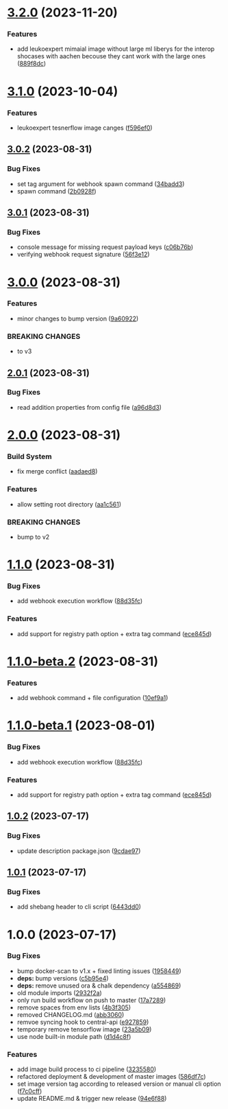 # [3.2.0](https://github.com/PHT-Medic/master-images/compare/v3.1.0...v3.2.0) (2023-11-20)


### Features

* add  leukoexpert mimaial image without large ml liberys for the interop shocases with aachen becouse they cant work with the large ones ([889f8dc](https://github.com/PHT-Medic/master-images/commit/889f8dc6eba298830e1e3e69033a53b38f0e746d))

# [3.1.0](https://github.com/PHT-Medic/master-images/compare/v3.0.2...v3.1.0) (2023-10-04)


### Features

* leukoexpert tesnerflow image canges ([f596ef0](https://github.com/PHT-Medic/master-images/commit/f596ef0609f3782743a795eee013668e51508d04))

## [3.0.2](https://github.com/PHT-Medic/master-images/compare/v3.0.1...v3.0.2) (2023-08-31)


### Bug Fixes

* set tag argument for webhook spawn command ([34badd3](https://github.com/PHT-Medic/master-images/commit/34badd3f4c46c1d9035ff3e06aa61a91943ff295))
* spawn command ([2b0928f](https://github.com/PHT-Medic/master-images/commit/2b0928fdd81de98ee5d722ecd9fed02f814ef76a))

## [3.0.1](https://github.com/PHT-Medic/master-images/compare/v3.0.0...v3.0.1) (2023-08-31)


### Bug Fixes

* console message for missing request payload keys ([c06b76b](https://github.com/PHT-Medic/master-images/commit/c06b76b7777f66af23aa2616cee4ea8ff9bb05c2))
* verifying webhook request signature ([56f3e12](https://github.com/PHT-Medic/master-images/commit/56f3e12ec6508112384b8efeec7c37df51826af8))

# [3.0.0](https://github.com/PHT-Medic/master-images/compare/v2.0.1...v3.0.0) (2023-08-31)


### Features

* minor changes to bump version ([9a60922](https://github.com/PHT-Medic/master-images/commit/9a60922c8046daeee750185eefb13a337ae2cd1f))


### BREAKING CHANGES

* to v3

## [2.0.1](https://github.com/PHT-Medic/master-images/compare/v2.0.0...v2.0.1) (2023-08-31)


### Bug Fixes

* read addition properties from config file ([a96d8d3](https://github.com/PHT-Medic/master-images/commit/a96d8d3aae2e68151092a340b09aa8569372aa9d))

# [2.0.0](https://github.com/PHT-Medic/master-images/compare/v1.1.0...v2.0.0) (2023-08-31)


### Build System

* fix merge conflict ([aadaed8](https://github.com/PHT-Medic/master-images/commit/aadaed8b4853e41d8cc2d14bf0fb74c04c8305d7))


### Features

* allow setting root directory ([aa1c561](https://github.com/PHT-Medic/master-images/commit/aa1c5615020366af777831c15d5beec8ace12bce))


### BREAKING CHANGES

* bump to v2

# [1.1.0](https://github.com/PHT-Medic/master-images/compare/v1.0.2...v1.1.0) (2023-08-31)


### Bug Fixes

* add webhook execution workflow ([88d35fc](https://github.com/PHT-Medic/master-images/commit/88d35fcf404d1668fd47413b70dbb50f78bb14e5))

### Features

* add support for registry path option + extra tag command ([ece845d](https://github.com/PHT-Medic/master-images/commit/ece845da4f1cb16864997203a656d5b25a6b62c1))

# [1.1.0-beta.2](https://github.com/PHT-Medic/master-images/compare/v1.1.0-beta.1...v1.1.0-beta.2) (2023-08-31)

### Features

* add webhook command + file configuration ([10ef9a1](https://github.com/PHT-Medic/master-images/commit/10ef9a12370ef618cc313f32d45da60b6715917d))

# [1.1.0-beta.1](https://github.com/PHT-Medic/master-images/compare/v1.0.2...v1.1.0-beta.1) (2023-08-01)


### Bug Fixes

* add webhook execution workflow ([88d35fc](https://github.com/PHT-Medic/master-images/commit/88d35fcf404d1668fd47413b70dbb50f78bb14e5))


### Features

* add support for registry path option + extra tag command ([ece845d](https://github.com/PHT-Medic/master-images/commit/ece845da4f1cb16864997203a656d5b25a6b62c1))

## [1.0.2](https://github.com/PHT-Medic/master-images/compare/v1.0.1...v1.0.2) (2023-07-17)


### Bug Fixes

* update description package.json ([9cdae97](https://github.com/PHT-Medic/master-images/commit/9cdae971f9355ebdc687eecd845c251a2d788294))

## [1.0.1](https://github.com/PHT-Medic/master-images/compare/v1.0.0...v1.0.1) (2023-07-17)


### Bug Fixes

* add shebang header to cli script ([6443dd0](https://github.com/PHT-Medic/master-images/commit/6443dd000ef3a4a3ef13332e6fbdb7ff68537d9d))

# 1.0.0 (2023-07-17)


### Bug Fixes

* bump docker-scan to v1.x + fixed linting issues ([1958449](https://github.com/PHT-Medic/master-images/commit/19584491ee49819880a86c0590d083af918ec023))
* **deps:** bump versions ([c5b95e4](https://github.com/PHT-Medic/master-images/commit/c5b95e4d5242719247ac796a6ef2ea1e8e04d25f))
* **deps:** remove unused ora & chalk dependency ([a554869](https://github.com/PHT-Medic/master-images/commit/a554869cea324ac9af8ff6ce559c7524fc2626d6))
* old module imports ([2932f2a](https://github.com/PHT-Medic/master-images/commit/2932f2a42ae145bdf0e711bfaffa6726c57c10c5))
* only run build workflow on push to master ([17a7289](https://github.com/PHT-Medic/master-images/commit/17a7289af11dfc9d51327316721afb2ac02ba6f0))
* remove spaces from env lists ([4b3f305](https://github.com/PHT-Medic/master-images/commit/4b3f30525152ce902626ff81a2c635de1fab65f9))
* removed CHANGELOG.md ([abb3060](https://github.com/PHT-Medic/master-images/commit/abb30600c379f0e633020945a82f7d1c8a98ca49))
* remvoe syncing hook to central-api ([e927859](https://github.com/PHT-Medic/master-images/commit/e927859ef0786e2cc9f7a4ac528992b658fb6024))
* temporary remove tensorflow image ([23a5b09](https://github.com/PHT-Medic/master-images/commit/23a5b0991a6b56e18c741a7e1d075fe899b0cfac))
* use node built-in module path ([d1d4c8f](https://github.com/PHT-Medic/master-images/commit/d1d4c8fde76df2c107588d0257a123569c26d692))


### Features

* add image build process to ci pipeline ([3235580](https://github.com/PHT-Medic/master-images/commit/3235580680050362fdddd33aacb0b82c127914f7))
* refactored deployment & development of master images ([586df7c](https://github.com/PHT-Medic/master-images/commit/586df7c2827f79669110d8a570783bc823da344e))
* set image version tag according to released version or manual cli option ([f7c0cff](https://github.com/PHT-Medic/master-images/commit/f7c0cff408d18a4745191da917d45d6911e57d28))
* update README.md & trigger new release ([94e6f88](https://github.com/PHT-Medic/master-images/commit/94e6f88efeff84f15ec067c9323bff6cc2f2ff91))
